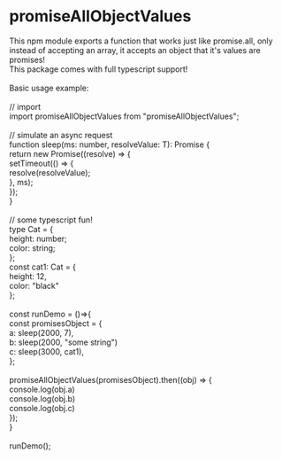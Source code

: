 # promiseAllObjectValues
This npm module exports a function that works just like promise.all, only instead of accepting an array, it accepts an object that it's values are promises!
<br />
This package comes with full typescript support!<br />
<br />
Basic usage example:<br />
<br />
// import<br />
import promiseAllObjectValues from "promiseAllObjectValues";<br />
<br />
// simulate an async request<br />
function sleep<T>(ms: number, resolveValue: T): Promise<T> {<br />
    return new Promise((resolve) => {<br />
        setTimeout(() => {<br />
            resolve(resolveValue);<br />
        }, ms);<br />
    });<br />
}<br />
<br />
// some typescript fun!<br />
type Cat = {<br />
    height: number;<br />
    color: string;<br />
};<br />
const cat1: Cat = {<br />
    height: 12,<br />
    color: "black"<br />
};<br />
<br />
const runDemo = ()=>{<br />
    const promisesObject = {<br />
        a: sleep(2000, 7),<br />
        b: sleep(2000, "some string")<br />
        c: sleep(3000, cat1),<br />
    };<br />
<br />
    promiseAllObjectValues(promisesObject).then((obj) => {<br />
        console.log(obj.a)<br />
        console.log(obj.b)<br />
        console.log(obj.c)<br />
    });<br />
}<br />
<br />
runDemo();

